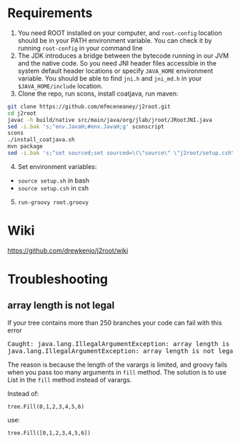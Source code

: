 # Requirements
1. You need ROOT installed on your computer, and `root-config` location should be in your PATH environment variable. You can check it by running `root-config` in your command line
2. The JDK introduces a bridge between the bytecode running in our JVM and the native code. So you need JNI header files accessible in the system default header locations or specify `JAVA_HOME` environment variable. You should be able to find `jni.h` and `jni_md.h` in your `$JAVA_HOME/include` location.
3. Clone the repo, run scons, install coatjava, run maven:
```bash
git clone https://github.com/mfmceneaney/j2root.git
cd j2root
javac -h build/native src/main/java/org/jlab/jroot/JRootJNI.java
sed -i.bak 's;^env.JavaH;#env.JavaH;g' sconscript
scons
./install_coatjava.sh
mvn package
sed -i.bak 's;^set sourced;set sourced=\(\"source\" \"j2root/setup.csh\"\)#set sourced ; g' setup.csh
```
4. Set environment variables:
  * `source setup.sh` in bash
  * `source setup.csh` in csh
5. `run-groovy root.groovy`

# Wiki
https://github.com/drewkenjo/j2root/wiki

# Troubleshooting

## array length is not legal

If your tree contains more than 250 branches your code can fail with this error
<pre>
Caught: java.lang.IllegalArgumentException: array length is not legal:
java.lang.IllegalArgumentException: array length is not legal:
</pre>

The reason is because the length of the varargs is limited, and groovy fails when you pass too many arguments in `fill` method.
The solution is to use List in the `fill` method instead of varargs.

Instead of:

`tree.Fill(0,1,2,3,4,5,6)`

use:

`tree.Fill([0,1,2,3,4,5,6])`
